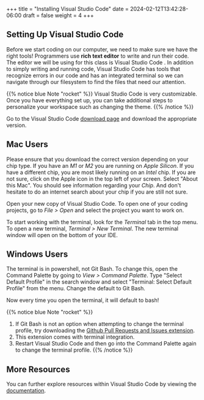 +++
title = "Installing Visual Studio Code"
date = 2024-02-12T13:42:28-06:00
draft = false
weight = 4
+++

## Setting Up Visual Studio Code

Before we start coding on our computer, we need to make sure we have the right tools! Programmers use **rich text editor** to write and run their code. The editor we will be using for this class is Visual Studio Code
.
In addition to simply writing and running code, Visual Studio Code has tools that recognize errors in our code and has an integrated terminal so we can navigate through our filesystem to find the files that need our attention.

{{% notice blue Note "rocket" %}}
Visual Studio Code is very customizable. Once you have everything set up, you can take additional steps to personalize your workspace such as changing the theme.
{{% /notice %}}

Go to the Visual Studio Code [download page](https://code.visualstudio.com/download/) and download the appropriate version.

## Mac Users

Please ensure that you download the correct version depending on your chip type.  If you have an _M1_ or _M2_ you are running on _Apple Silicon_.  If you have a different chip, you are most likely running on an _Intel_ chip. If you are not sure, click on the Apple icon in the top left of your screen.  Select "About this Mac".  You should see information regarding your _Chip_.  And don't hesitate to do an internet search about your chip if you are still not sure.

Open your new copy of Visual Studio Code. To open one of your coding projects, go to _File > Open_ and select the project you want to work on.

To start working with the terminal, look for the _Terminal_ tab in the top menu.  To open a new terminal,  _Terminal > New Terminal_. The new terminal window will open on the bottom of your IDE.

## Windows Users

The terminal is in powershell, not Git Bash. To change this, open the Command Palette by going to _View > Command Palette_. Type "Select Default Profile" in the search window and select "Terminal: Select Default Profile" from the menu.
Change the default to Git Bash.

Now every time you open the terminal, it will default to bash!

{{% notice blue Note "rocket" %}}
1. If Git Bash is not an option when attempting to change the terminal profile, try downloading the [Github Pull Requests and Issues extension](https://marketplace.visualstudio.com/items?itemName=GitHub.vscode-pull-request-github).
1. This extension comes with terminal integration.
1. Restart Visual Studio Code and then go into the Command Palette again to change the terminal profile.
{{% /notice %}}

## More Resources
You can further explore resources within Visual Studio Code by viewing the [documentation](https://code.visualstudio.com/docs).

